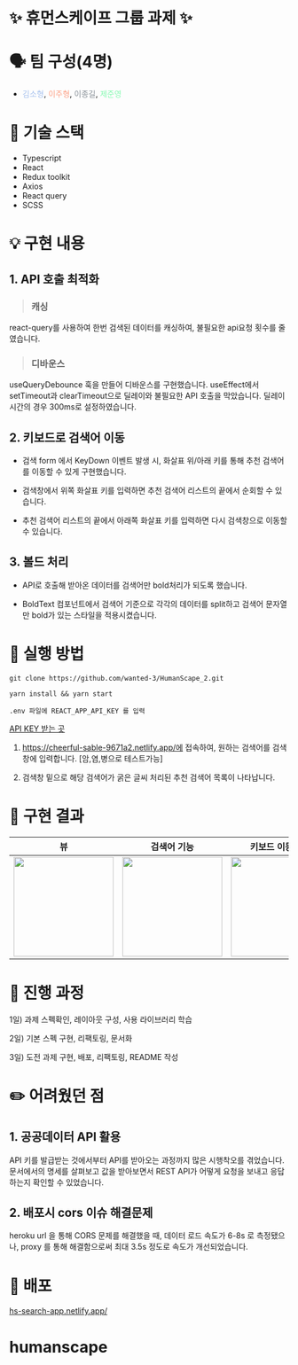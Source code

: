 #  ✨ 휴먼스케이프 그룹 과제 ✨

# 🗣 팀 구성(4명)
- <span style="color:#a6c1ee">김소형</span>, <span style="color:#fda085">이주형</span>, <span style="color:#868e96">이종길</span>, <span style="color:#84fab0">제준영</span>

# 🔧 기술 스택

- Typescript
- React
- Redux toolkit
- Axios
- React query
- SCSS

# 💡 구현 내용

## 1. API 호출 최적화

> ### 캐싱

react-query를 사용하여 한번 검색된 데이터를 캐싱하여, 불필요한 api요청 횟수를 줄였습니다.

> ### 디바운스

useQueryDebounce 훅을 만들어 디바운스를 구현했습니다. useEffect에서 setTimeout과 clearTimeout으로 딜레이와 불필요한 API 호출을 막았습니다. 딜레이 시간의 경우 300ms로 설정하였습니다.

## 2. 키보드로 검색어 이동

- 검색 form 에서 KeyDown 이벤트 발생 시, 화살표 위/아래 키를 통해 추천 검색어를 이동할 수 있게 구현했습니다.

- 검색창에서 위쪽 화살표 키를 입력하면 추천 검색어 리스트의 끝에서 순회할 수 있습니다.

- 추천 검색어 리스트의 끝에서 아래쪽 화살표 키를 입력하면 다시 검색창으로 이동할 수 있습니다.

## 3. 볼드 처리

- API로 호출해 받아온 데이터를 검색어만 bold처리가 되도록 했습니다.

- BoldText 컴포넌트에서 검색어 기준으로 각각의 데이터를 split하고 검색어 문자열만 bold가 있는 스타일을 적용시켰습니다.

# 📌 실행 방법
```
git clone https://github.com/wanted-3/HumanScape_2.git
```
```
yarn install && yarn start
```
```
.env 파일에 REACT_APP_API_KEY 를 입력
```
[API KEY 받는 곳](https://www.data.go.kr/data/15001675/openapi.do)

1. https://cheerful-sable-9671a2.netlify.app/에 접속하여, 원하는 검색어를 검색창에 입력합니다. [암,염,병으로 테스트가능]

2. 검색창 밑으로 해당 검색어가 굵은 글씨 처리된 추천 검색어 목록이 나타납니다.

# 📸 구현 결과

|뷰|검색어 기능|키보드 이동 기능|
|:---:|:---:|:---:|
|<img src="https://user-images.githubusercontent.com/62868465/169066625-8f7654f6-7672-4e61-9d8f-1ada1a31cfab.gif" width="180"/>|<img src="https://user-images.githubusercontent.com/62868465/169066590-cf38273d-a361-41fe-8f8f-491138f3c4bd.gif" width="180"/>|<img src="https://user-images.githubusercontent.com/62868465/169066399-6c348e41-b15c-4587-a451-74975fa8ca76.gif" width="180"/>|

# 📝 진행 과정

1일) 과제 스펙확인, 레이아웃 구성, 사용 라이브러리 학습

2일) 기본 스펙 구현, 리팩토링, 문서화

3일) 도전 과제 구현, 배포, 리팩토링, README 작성

#  ✏️ 어려웠던 점

## 1. 공공데이터 API 활용

API 키를 발급받는 것에서부터 API를 받아오는 과정까지 많은 시행착오를 겪었습니다. 문서에서의 명세를 살펴보고 값을 받아보면서 REST API가 어떻게 요청을 보내고 응답하는지 확인할 수 있었습니다.

## 2. 배포시 cors 이슈 해결문제

heroku url 을 통해 CORS 문제를 해결했을 때, 데이터 로드 속도가 6-8s 로 측정됐으나, proxy 를 통해 해결함으로써 최대 3.5s 정도로 속도가 개선되었습니다.

# 🚀 배포

[hs-search-app.netlify.app/](https://hs-search-app.netlify.app/)
# humanscape
